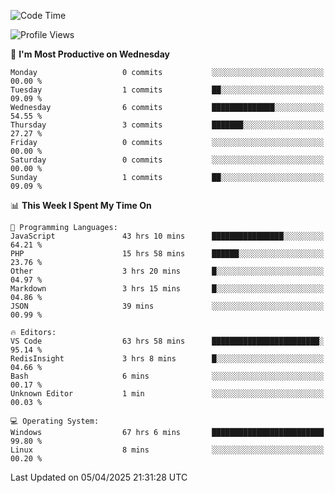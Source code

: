 <!--START_SECTION:waka-->
![Code Time](http://img.shields.io/badge/Code%20Time-4%2C557%20hrs%2047%20mins-blue)

![Profile Views](http://img.shields.io/badge/Profile%20Views-7-blue)

📅 **I'm Most Productive on Wednesday** 

```text
Monday                   0 commits           ░░░░░░░░░░░░░░░░░░░░░░░░░   00.00 % 
Tuesday                  1 commits           ██░░░░░░░░░░░░░░░░░░░░░░░   09.09 % 
Wednesday                6 commits           ██████████████░░░░░░░░░░░   54.55 % 
Thursday                 3 commits           ███████░░░░░░░░░░░░░░░░░░   27.27 % 
Friday                   0 commits           ░░░░░░░░░░░░░░░░░░░░░░░░░   00.00 % 
Saturday                 0 commits           ░░░░░░░░░░░░░░░░░░░░░░░░░   00.00 % 
Sunday                   1 commits           ██░░░░░░░░░░░░░░░░░░░░░░░   09.09 % 
```


📊 **This Week I Spent My Time On** 

```text
💬 Programming Languages: 
JavaScript               43 hrs 10 mins      ████████████████░░░░░░░░░   64.21 % 
PHP                      15 hrs 58 mins      ██████░░░░░░░░░░░░░░░░░░░   23.76 % 
Other                    3 hrs 20 mins       █░░░░░░░░░░░░░░░░░░░░░░░░   04.97 % 
Markdown                 3 hrs 15 mins       █░░░░░░░░░░░░░░░░░░░░░░░░   04.86 % 
JSON                     39 mins             ░░░░░░░░░░░░░░░░░░░░░░░░░   00.99 % 

🔥 Editors: 
VS Code                  63 hrs 58 mins      ████████████████████████░   95.14 % 
RedisInsight             3 hrs 8 mins        █░░░░░░░░░░░░░░░░░░░░░░░░   04.66 % 
Bash                     6 mins              ░░░░░░░░░░░░░░░░░░░░░░░░░   00.17 % 
Unknown Editor           1 min               ░░░░░░░░░░░░░░░░░░░░░░░░░   00.03 % 

💻 Operating System: 
Windows                  67 hrs 6 mins       █████████████████████████   99.80 % 
Linux                    8 mins              ░░░░░░░░░░░░░░░░░░░░░░░░░   00.20 % 
```


 Last Updated on 05/04/2025 21:31:28 UTC
<!--END_SECTION:waka-->

